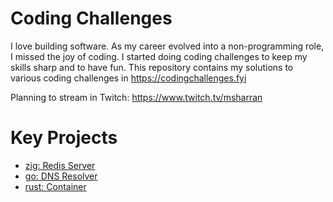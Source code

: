 # Coding Challenges

I love building software. As my career evolved into a non-programming role, I missed the joy of coding.
I started doing coding challenges to keep my skills sharp and to have fun. This repository contains my solutions to various coding challenges
in https://codingchallenges.fyi

Planning to stream in Twitch: https://www.twitch.tv/msharran

# Key Projects

- [zig: Redis Server](redis-server/zig-redis-server)
- [go: DNS Resolver](dns-resolver/cc-go-dns-resolver)
- [rust: Container](docker/rust-docker)

